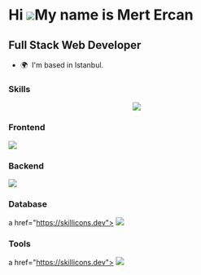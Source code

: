 Hi ![](https://user-images.githubusercontent.com/18350557/176309783-0785949b-9127-417c-8b55-ab5a4333674e.gif)My name is Mert Ercan
==================================================================================================================================
Full Stack Web Developer
-------------------------

* 🌍  I'm based in Istanbul.


### Skills

<p align="center">
  <a href="https://skillicons.dev">
    <img src="https://skillicons.dev/icons?i=js,ts,html,css,sass,tailwind,bootstrap,vue,nuxtjs,pinia,react,nextjs,mui,nodejs,express,nestjs,dart,flutter,go,postgres,webpack,vite,vitest,docker,git,github,linux,arch,bash,idea&perline=10" />
  </a>
</p>

### Frontend

<a href="https://skillicons.dev">
    <img src="https://skillicons.dev/icons?i=js,ts,html,css,sass,bootstrap,tailwindcss,vue,nuxt,pinia,react,next,mui,webpack,vite&perline=10" />
  </a>

### Backend



<a href="https://skillicons.dev">
    <img src="https://skillicons.dev/icons?i=nodejs,express,nestjs,go&perline=10" />
  </a>


### Database

a href="https://skillicons.dev">
    <img src="https://skillicons.dev/icons?i=mysql,postgres,mongodb&perline=10" />
  </a>


### Tools


a href="https://skillicons.dev">
    <img src="https://skillicons.dev/icons?i=git,github,docker,idea,linux,arch,npm,yarn,pnpm&perline=10" />
  </a>


<!--
### Languages
<div align="center">
  <img src="https://github-stats-lilac-omega.vercel.app/api/top-langs?username=mertirfanercan&layout=compact&hide=php,html,css,sass,scss,cmake,c%2B%2B"/>
</div>
-->
